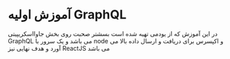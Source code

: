 # آموزش اولیه GraphQL
در این آموزش که از یودمی تهیه شده است بسشتر صحبت روی بخش جاوااسکریپیتی GraphQL می باشد و یک سرور با node و اکپسرس برای دریافت و ارسال داده بالا می آورد و هدف نهایی نیز ReactJS می باشد
